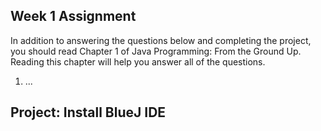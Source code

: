 Week 1 Assignment
-----------------

In addition to answering the questions below and completing the project, you
should read Chapter 1 of Java Programming: From the Ground Up. Reading this
chapter will help you answer all of the questions.

1. ...


## Project: Install BlueJ IDE
